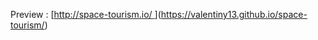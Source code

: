 Preview : [[http://space-tourism.io/ ](https://valentinwebdevy.github.io/space-tourism/)](https://valentiny13.github.io/space-tourism/)
